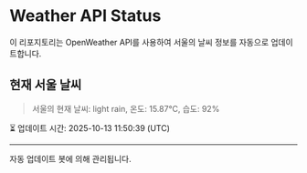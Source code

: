 
# Weather API Status

이 리포지토리는 OpenWeather API를 사용하여 서울의 날씨 정보를 자동으로 업데이트합니다.

## 현재 서울 날씨
> 서울의 현재 날씨: light rain, 온도: 15.87°C, 습도: 92%

⏳ 업데이트 시간: 2025-10-13 11:50:39 (UTC)

---
자동 업데이트 봇에 의해 관리됩니다.
